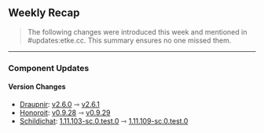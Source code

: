 ## Weekly Recap

> The following changes were introduced this week and mentioned in #updates:etke.cc. This summary ensures no one missed them.

---

### Component Updates

#### Version Changes

* [Draupnir](https://github.com/the-draupnir-project/Draupnir): [v2.6.0](https://github.com/the-draupnir-project/Draupnir/releases/tag/v2.6.0) ⇾ [v2.6.1](https://github.com/the-draupnir-project/Draupnir/releases/tag/v2.6.1)
* [Honoroit](https://github.com/etkecc/honoroit): [v0.9.28](https://github.com/etkecc/honoroit/releases/tag/v0.9.28) ⇾ [v0.9.29](https://github.com/etkecc/honoroit/releases/tag/v0.9.29)
* [Schildichat](https://github.com/SchildiChat/schildichat-desktop): [1.11.103-sc.0.test.0](https://github.com/SchildiChat/schildichat-desktop/releases/tag/v1.11.103-sc.0.test.0) ⇾ [1.11.109-sc.0.test.0](https://github.com/SchildiChat/schildichat-desktop/releases/tag/v1.11.109-sc.0.test.0)
